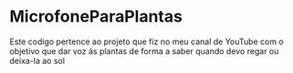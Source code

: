 # MicrofoneParaPlantas
Este codigo pertence ao projeto que fiz no meu canal de YouTube com o objetivo que dar voz ás plantas de forma a saber quando devo regar ou deixa-la ao sol
